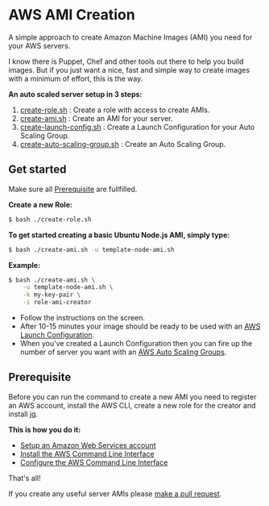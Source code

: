# AWS AMI Creation

A simple approach to create Amazon Machine Images (AMI) you need for your AWS servers.

I know there is Puppet, Chef and other tools out there to help you build images. 
But if you just want a nice, fast and simple way to create images with a minimum of effort,
this is the way.

__An auto scaled server setup in 3 steps:__

1. [create-role.sh](#user-content-get-started) : Create a role with access to create AMIs.
2. [create-ami.sh](#user-content-get-started) : Create an AMI for your server.
3. [create-launch-config.sh](launch-configuration.md) : Create a Launch Configuration for your Auto Scaling Group.
4. [create-auto-scaling-group.sh](auto-scaling-group.md) : Create an Auto Scaling Group.


## Get started

Make sure all [Prerequisite](#user-content-prerequisite) are fullfilled.

__Create a new Role:__
```bash
$ bash ./create-role.sh
```

__To get started creating a basic Ubuntu Node.js AMI, simply type:__
```bash
$ bash ./create-ami.sh -u template-node-ami.sh
```

__Example:__
```bash
$ bash ./create-ami.sh \
    -u template-node-ami.sh \
    -k my-key-pair \
    -i role-ami-creator
```


* Follow the instructions on the screen.
* After 10-15 minutes your image should be ready to be used with an [AWS Launch Configuration](launch-configuration.md).
* When you've created a Launch Configuration then you can fire up the number of server you want with an [AWS Auto Scaling Groups](auto-scaling-group.md).


## Prerequisite

Before you can run the command to create a new AMI you need to register an AWS account, 
install the AWS CLI, create a new role for the creator and install [jq](https://stedolan.github.io/jq/download/).
 
__This is how you do it:__
* [Setup an Amazon Web Services account](https://aws.amazon.com/)
* [Install the AWS Command Line Interface](http://docs.aws.amazon.com/cli/latest/userguide/installing.html)
* [Configure the AWS Command Line Interface](http://docs.aws.amazon.com/cli/latest/userguide/cli-chap-getting-started.html)


That's all!

If you create any useful server AMIs please [make a pull request](https://help.github.com/articles/creating-a-pull-request/).

